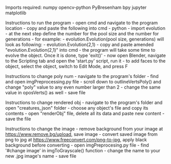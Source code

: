 Imports required:
	numpy
	opencv-python
  	PyBresenham
  	bpy
  	jupyter
  	matplotlib

Instructions to run the program
	- open cmd and navigate to the program location
  	- copy and paste the following into cmd
    		- python
    		- import evolution
  	- at the next step define the number for the pool size and the number for generations
		- for example: 
			- evolution.Evolution(pool size, generations) will look as following:
			- evolution.Evolution(2,1)
    	- copy and paste amended "evolution.Evolution(2,1)" into cmd
	- the program will take some time to evolve the object. Once it is done, type 'exit()'
	- now open Blender, navigate to the Scripting tab and open the 'start.py' script, run it
	- to add faces to the object, select the object, switch to Edit Mode, and press F

Instructions to change poly num
	- navigate to the program's folder
	- find and open imgPreprocessing.py file
	- scroll down to outlineVertsPoly() and change "poly" value to any even number larger than 2
	- change the same value in oposVerts() as well
	- save file

Instructions to change rendered obj
	- navigate to the program's folder and open "creatures_json" folder
	- choose any object's file and copy its contents 
	- open "renderObj" file, delete all its data and paste new content
	- save the file

Instructions to change the image 
	- remove background from your image at https://www.remove.bg/upload, save image
	- convert saved image from png to jpg at https://www.freeconvert.com/png-to-jpg, apply black background before converting
	- open imgPreprocesing.py file
	- find '#change image' in imgToGrayscale() function
	- change the name to your new .jpg image's name
	- save file 
